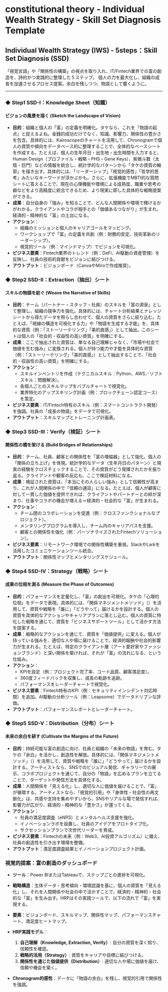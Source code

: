 # constitutional theory - Individual Wealth Strategy - Skill Set Diagnosis Template

## Individual Wealth Strategy (IWS) - 5steps：Skill Set Diagnosis (SSD)

「視覚言語」や「関係性の構築」の視点を取り入れ、IT/Fintech業界での富の創造を、詩的かつ実践的に整理した５ステップ。
個人の力を最大化し、組織の成長を加速させるプロセス提案。余白を残しつつ、物語として響くように。

---

### ◆ Step1 SSD-I：Knowledge Sheet（知識）

#### ビジョンの風景を描く (Sketch the Landscape of Vision)

- **目的**：組織と個人の「富」の定義を明確化。タケなら、これを「物語の起点」と捉えるよね。金銭的成功だけでなく、知識、影響力、関係性の豊かさを包含。具体的には、Kairoscopeのチャートを活用して、Chronogramで個人の資質や傾向をデータベース的に整理することで、全体的なベースシートを作成する。たとえば、個人の生年月日・出生地・出生時間を入力すると、Human Design（プロファイル・戦略・PHS・Gene Keys）、紫微斗数（太陰・巨門）などの情報を統合し、統計学的なパターンから「タケの資質の輪郭」を描き出す。具体的には、「リーダーシップ」「視覚的感性」「哲学的思考」みたいなキーワードが浮かぶかも。さらに、拡張機能でMBTI的な質問シートに答えることで、現在の心理機能や環境による成熟度、職業や思考の癖などをより高精度に統合できるため、より現実に即した具体的な戦略提案ができる。
- **成果**：自分自身の「強み」を知ることで、どんな人間関係や環境で輝けるかがわかる。クライアントやコラボ相手との「価値あるつながり」が生まれ、経済的・精神的な「富」の土台になる。
- **アクション**：
  - 組織のミッションと個人のキャリアゴールをマッピング。
  - ワークショップで「富」の定義を共創（例：財務的安定、技術革新のリーダーシップ）。
  - 視覚的ツール（例：マインドマップ）でビジョンを可視化。
- **ビジネス要素**：Fintech業界のトレンド（例：DeFi、AI駆動の資産管理）を反映し、社員の技術的貢献をビジョンに結びつける。
- **アウトプット**：ビジョンボード（CanvaやMiroで作成推奨）。

### ◆ Step2 SSD-II：Extraction（抽出）シート

#### スキルの物語を紡ぐ (Weave the Narrative of Skills)

- **目的**：チーム（パートナー・スタッフ・社員）のスキルを「富の源泉」として整理し、組織の競争力を強化。具体的には、チャート分析結果とナレッジシートから得たデータを照らし合わせて、個人の資質をさらに絞り込む。たとえば、「視線の構造を可視化する力」や「物語を生成する才能」を、具体的な資質（例：「ストーリーテリング」「美的直感」）として抽出。このシートは個人の「社会的・収益性の高い資質」を明確にする。
- **成果**：ここで抽出された資質は、単なる自己理解じゃなく、「市場や社会で価値を生む強み」に変換される。個人が持つ能力や才能を具体的な資質（例：「ストーリーテリング」「美的直感」）として抽出することで、「社会的・収益性の高い資質」を明確にする。
- **アクション**：
  - スキルインベントリを作成（テクニカルスキル：Python、AWS／ソフトスキル：問題解決）。
  - 各個人ごとのスキルマップをバブルチャートで視覚化。
  - 業界特化のアップスキリング計画（例：ブロックチェーン認定コース）を策定。
- **ビジネス要素**：IT/Fintech特有のスキル（例：スマートコントラクト開発）を強調。社員の「成長の物語」をデータで可視化。
- **アウトプット**：スキルマップとトレーニング計画表。

### ◆ Step3 SSD-III：Verify（検証）シート

#### 関係性の橋を架ける (Build Bridges of Relationships)

- **目的**：チーム、社員、顧客との関係性を「富の増幅器」として強化。個人の「関係の立ち上げ」を体現。統計学的なデータ（生年月日のパターン）と現実の経験をクロスチェックすることで、その資質がどう発揮されたかを振り返る。クライアントや観客の反応も、ここで検証材料になる。
- **成果**：検証された資質は、「本当にその人らしい強み」として信頼性が高まり、これが人間関係の中で「信頼の通貨」になる。たとえば、個人が顧客に対して一貫した価値を提供できれば、クライアントやパートナーとの絆が深まり、仕事やコラボの機会が増える＝経済的・社会的な「富」が生まれる。
- **アクション**：
  - チーム間のコラボレーションを促進（例：クロスファンクショナルなプロジェクト）。
  - メンタリングプログラムを導入し、チーム内のキャリアパスを支援。
  - 顧客との関係性を強化（例：パーソナライズされたFintechソリューション）。
- **ビジネス要素**：リモートワーク環境での関係性構築を重視。SlackやLarkを活用したコミュニケーションツール統合。
- **アウトプット**：関係性マップとメンタリングスケジュール。

### ◆ Step4 SSD-IV：Strategy（戦略）シート

#### 成果の位相を測る (Measure the Phase of Outcomes)

- **目的**：パフォーマンスを定量化し、「富」の創出を可視化。タケの「心理的位相」をデータで表現。具体的には、「関係マネジメントメソッド」（）を活用して、資質や戦略を「誰に」「どうやって」届けるかを設計する。個人の資質を具体的なアクションやキャリアプランに落とし込む。個人の資質に特化した戦略を通じて、資質を「ビジネスサポートツール」として活かす方法を提案する。
- **成果**：戦略的なアクションを通じて、資質を「価値提供」に変える。個人が持っている強みを、適切な人や場に届けることで、経済的報酬や社会的影響力が生まれる。たとえば、特定のクライアント層（アート愛好家やファッションブランド）と深い関係を築ければ、それが「富」の流れになる、という仕組み。
- **アクション**：
  - KPIを設定（例：プロジェクト完了率、コード品質、顧客満足度）。
  - 360度フィードバックを収集し、成長の軌跡を追跡。
  - パフォーマンスをレーダーチャートで視覚化。
- **ビジネス要素**：Fintech特有のKPI（例：セキュリティインシデント対応時間）を追加。AI駆動の分析ツール（例：Leapsome）でデータドリブンな評価。
- **アウトプット**：パフォーマンスレポートとレーダーチャート。

### ◆ Step5 SSD-V：Distribution（分布）シート

#### 未来の余白を耕す (Cultivate the Margins of the Future)

- **目的**：持続可能な富の創造に向け、社員と組織の「未来の物語」を育む。タケの「余白」を活かし、創造性を解放。具体的には、「関係マネジメントメソッド」（）を活用して、資質や戦略を「誰に」「どうやって」届けるかを設計する。アーティストなら、SNSでのビジュアル発信、ギャラリーでの展示、コラボプロジェクトを通じて、自分の「物語」を広めるプランを立てることで、ターゲットや発信方法を具体化する。
- **成果**：人間関係を「見える化」し、適切な人に価値を届けることで、「富」が循環する。アーティストなら、「視覚的引用」や「身体性・社会性の再文脈化」は、共感や支持を集めやすいから、SNSやリアルな場で発信すれば、影響力が広がり、経済的・精神的な「豊かさ」が還ってくる。
- **アクション**：
  - 社員の満足度調査（eNPS）とメンタルヘルス支援を強化。
  - イノベーションラボを設置し、社員のアイデアをプロトタイプ化。
  - サクセッションプランで次世代リーダーを育成。
- **ビジネス要素**：Fintechの未来（例：Web3、AI投資アルゴリズム）に備え、社員の創造性を引き出す環境を整備。
- **アウトプット**：満足度調査結果とイノベーションプロジェクト計画。

### 視覚的提案：富の創造のダッシュボード

- **ツール**：Power BIまたはTableauで、ステップごとの進捗を可視化。
- **戦略構造**：生体データ・思考傾向・環境認識を基に、個人の資質を「見える化」し、それを人間関係や社会の中で活かすことで、経済的・精神的・社会的な「富」を生み出す。HRPはその実践ツールで、以下の流れで「富」を実現する。
- **要素**：ビジョンボード、スキルマップ、関係性マップ、パフォーマンスチャート、満足度ヒートマップ。
- **HRP実践モデル**：
  1. **自己理解（Knowledge, Extraction, Verify）**: 自分の資質を深く知り、信頼性を確認。
  2. **戦略的活用（Strategy）**: 資質をキャリアや目標に結びつける。
  3. **関係性を通じた価値提供（Distribution）**: 適切な人や場に価値を届け、信頼や機会を築く。


- **Chronogram的感性**：データに「物語の余白」を残し、視覚的引用で関係性を強調。